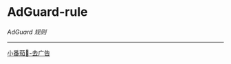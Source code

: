 # AdGuard-rule
*AdGuard 规则*

---
[小番茄🍅-去广告](https://raw.githubusercontent.com/Elegy17/AdGuard-rule/main/rule/番茄🍅.txt)
